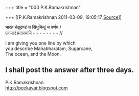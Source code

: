 +++
title = "000 P.K.Ramakrishnan"

+++
[[P.K.Ramakrishnan	2011-03-09, 19:05:17 [Source](https://groups.google.com/g/samskrita/c/Wb24XLihWWo)]]



भारतं चेक्षुदण्डं च सिंधुमिन्दुं च वर्णय /  
एकपादं प्रदास्यामि - - - - - - - - //  
  
I am giving you one line by which  
you describe Mahabharatam, Sugarcane,  
The ocean, and the Moon.  
  
I shall post the answer after three days.  
-----------------------------------  
P.K.Ramakrishnan  
<http://peekayar.blogspot.com>


